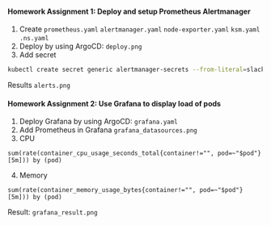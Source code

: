 #### Homework Assignment 1: Deploy and setup Prometheus Alertmanager
1. Create `prometheus.yaml`  `alertmanager.yaml` `node-exporter.yaml` `ksm.yaml` `.ns.yaml`
2. Deploy by using ArgoCD: `deploy.png`
3. Add secret
```bash
kubectl create secret generic alertmanager-secrets --from-literal=slack-api-url='https://hooks.slack.com/services/XXXXXXXXX/XXXXXXXXXX/XXXXXXXXXXXXXXXXX' -n monitoring
```
Results `alerts.png`

#### Homework Assignment 2: Use Grafana to display load of pods
1. Deploy Grafana by using ArgoCD: `grafana.yaml`
2. Add Prometheus in Grafana `grafana_datasources.png`
3. CPU
```
sum(rate(container_cpu_usage_seconds_total{container!="", pod=~"$pod"}[5m])) by (pod)
```
4. Memory
```
sum(rate(container_memory_usage_bytes{container!="", pod=~"$pod"}[5m])) by (pod)
```
Result: `grafana_result.png`





